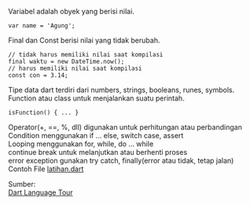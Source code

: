 Variabel adalah obyek yang berisi nilai. 
```
var name = 'Agung';
```
Final dan Const berisi nilai yang tidak berubah.
```
// tidak harus memiliki nilai saat kompilasi
final waktu = new DateTime.now();
// harus memiliki nilai saat kompilasi
const con = 3.14;
```
Tipe data dart terdiri dari numbers, strings, booleans, runes, symbols.\
Function atau class untuk menjalankan suatu perintah.
```
isFunction() { ... }
```
Operator(+, ==, %, dll) digunakan untuk perhitungan atau perbandingan\
Condition menggunakan if ... else, switch case, assert\
Looping menggunakan for, while, do ... while\
continue break untuk melanjutkan atau berhenti proses\
error exception gunakan try catch, finally(error atau tidak, tetap jalan)\
Contoh File [latihan.dart](https://github.com/Fourthten/praxis-academy/blob/master/novice/01-02/latihan/latihan.dart)

Sumber:\
[Dart Language Tour](https://dart.dev/guides/language/language-tour)